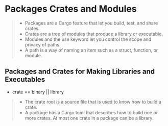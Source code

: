 # Packages Crates and Modules

> - Packages are a Cargo feature that let you build, test, and share crates.
> - Crates are a tree of modules that produce a library or executable.
> - Modules and the use keyword let you control the scope and privacy of paths.
> - A path is a way of naming an item such as a struct, function, or module.

## Packages and Crates for Making Libraries and Executables

- crate == binary || library

> - The crate root is a source file that is used to know how to build a crate.
> - A package has a Cargo.toml that describes how to build one or more crates. At most one crate in a package can be a library.
